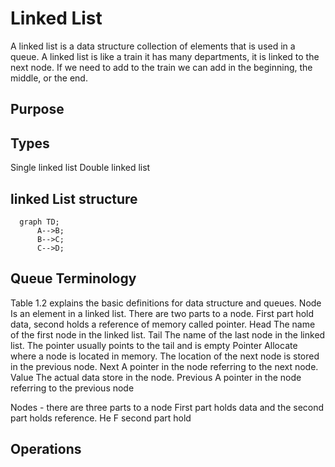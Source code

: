 # Linked List

A linked list is a data structure collection of elements that is used in a queue. A linked list is like a train it has many departments, it is linked to the next node. If we need to add to the train we can add in the beginning, the middle, or the end.

## Purpose

## Types

Single linked list
Double linked list

## linked List structure

```mermaid
  graph TD;
      A-->B;
      B-->C;
      C-->D;
```

## Queue Terminology

Table 1.2 explains the basic definitions for data structure and queues.
Node Is an element in a linked list. There are two parts to a node. First part hold data, second holds a reference of memory called pointer.
Head The name of the first node in the linked list.
Tail The name of the last node in the linked list. The pointer usually points to the tail and is empty
Pointer Allocate where a node is located in memory. The location of the next node is stored in the previous node.
Next  A pointer in the node referring to the next node.
Value The actual data store in the node.
Previous A pointer in the node referring to the previous node

Nodes - there are three parts to a node First part holds data and the second part holds reference.
He
F
second part hold

## Operations
